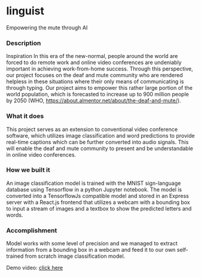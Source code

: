 # linguist  
Empowering the mute through AI

### Description

Inspiration In this era of the new-normal, people around the world are forced to do remote work and online video conferences are undeniably important in achieving work-from-home success. Through this perspective, our project focuses on the deaf and mute community who are rendered helpless in these situations where their only means of communicating is through typing. Our project aims to empower this rather large portion of the world population, which is forecasted to increase up to 900 million people by 2050 (WHO, https://about.almentor.net/about/the-deaf-and-mute/).

### What it does 

This project serves as an extension to conventional video conference software, which utilizes image classification and word predictions to provide real-time captions which can be further converted into audio signals. This will enable the deaf and mute community to present and be understandable in online video conferences.

### How we built it 

An image classification model is trained with the MNIST sign-language database using Tensorflow in a python Jupyter notebook. The model is converted into a TensorflowJs compatible model and stored in an Express server with a React.js frontend that utilizes a webcam with a bounding box to input a stream of images and a textbox to show the predicted letters and words.

### Accomplishment 

Model works with some level of precision and we managed to extract information from a bounding box in a webcam and feed it to our own self-trained from scratch image classification model.

Demo video: [click here](https://youtu.be/nW0x3oxRiFk)
